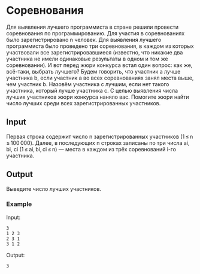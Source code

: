 # Соревнования
Для выявления лучшего программиста в стране решили провести соревнования по программированию. Для участия в соревнованиях было зарегистрировано n человек. Для выявления лучшего программиста было проведено три соревнования, в каждом из которых участвовали все зарегистрировавшиеся (известно, что никакие два участника не имели одинаковые результаты в одном и том же соревновании). И вот перед жюри конкурса встал один вопрос: как же, всё-таки, выбрать лучшего? Будем говорить, что участник a лучше участника b, если участник a во всех соревнованиях занял места выше, чем участник b. Назовём участника c лучшим, если нет такого участника, который лучше участника c. С целью выявления числа лучших участников жюри конкурса наняло вас. Помогите жюри найти число лучших среди всех зарегистрированных участников.

## Input
Первая строка содержит число n зарегистрированных участников (1 ≤ n ≤ 100 000). Далее, в последующих n строках записаны по три числа ai, bi, ci (1 ≤ ai, bi, ci ≤ n) — места в каждом из трёх соревнований i-го участника.

## Output
Выведите число лучших участников.

### Example
Input:
```
3
1 2 3
2 3 1
3 1 2
```

Output:
```
3
```
